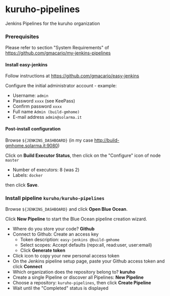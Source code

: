 # kuruho-pipelines

Jenkins Pipelines for the kuruho organization

### Prerequisites

Please refer to section "System Requirements" of <https://github.com/gmacario/my-jenkins-pipelines>

#### Install easy-jenkins

Follow instructions at <https://github.com/gmacario/easy-jenkins>

Configure the initial administrator account - example:

* Username: `admin`
* Password `xxxx` (see KeePass)
* Confirm password `xxxx`
* Full name `Admin (build-gmhome)`
* E-mail address `admin@solarma.it`

#### Post-install configuration

Browse `${JENKINS_DASHBOARD}` (in my case <http://build-gmhome.solarma.it:9080>)

Click on **Build Executor Status**, then click on the "Configure" icon of node `master`

* Number of executors: 8 (was 2)
* Labels: `docker`

then click **Save**.

### Install pipeline `kuruho/kuruho-pipelines`

Browse `${JENKINS_DASHBOARD}` and click **Open Blue Ocean**.

Click **New Pipeline** to start the Blue Ocean pipeline creation wizard.

* Where do you store your code? **Github**
* Connect to Github: Create an access key
  - Token description: `easy-jenkins @build-gmhome`
  - Select scopes: Accept defaults (repo:all, read:user, user:email)
  - Click **Generate token**
* Click icon to copy your new personal access token
* On the Jenkins pipeline setup page, paste your Github access token and click **Connect**
* Which organization does the repository belong to? **kuruho**
* Create a single Pipeline or discover all Pipelines: **New Pipeline**
* Choose a repository: `kuruho-pipelines`, then click **Create Pipeline**
* Wait until the "Completed" status is displayed

<!-- EOF -->

